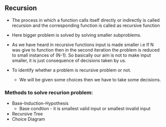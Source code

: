 ## Recursion

* The process in which a function calls itself directly or indirectly is called recursion and the corresponding function is called as recursive function
* Here bigger problem is solved by solving smaller subproblems.

* As we have heard in recursive functions input is made smaller i.e If N was give to function then in the second iteration the problem is reduced to small instances of (N-1). So basically our aim is not to make input smaller, it is just consequence of decisions taken by us.
* To identify whether a problem is recursive problem or not.
	- We will be given some choices then we have to take some decisions.


### Methods to solve recurion problem:

* Base-Induction-Hypothesis
	* Base condtion - it is smallest valid input or smallest invalid input
* Recursive Tree
* Choice Diagram

